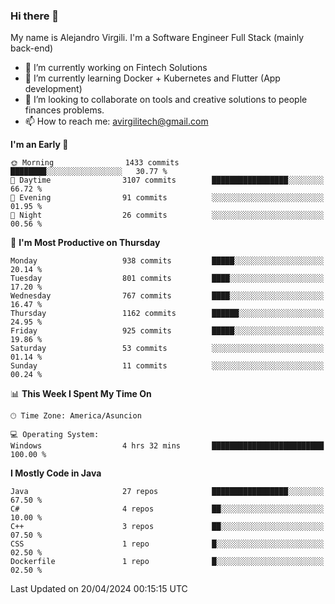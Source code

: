 ### Hi there 👋

My name is Alejandro Virgili. I'm a Software Engineer Full Stack (mainly back-end)


- 🔭 I’m currently working on Fintech Solutions
- 🌱 I’m currently learning Docker + Kubernetes and Flutter (App development)
- 👯 I’m looking to collaborate on tools and creative solutions to people finances problems.
- 📫 How to reach me: avirgilitech@gmail.com
  
<!--START_SECTION:waka-->
**I'm an Early 🐤** 

```text
🌞 Morning                1433 commits        ████████░░░░░░░░░░░░░░░░░   30.77 % 
🌆 Daytime                3107 commits        █████████████████░░░░░░░░   66.72 % 
🌃 Evening                91 commits          ░░░░░░░░░░░░░░░░░░░░░░░░░   01.95 % 
🌙 Night                  26 commits          ░░░░░░░░░░░░░░░░░░░░░░░░░   00.56 % 
```
📅 **I'm Most Productive on Thursday** 

```text
Monday                   938 commits         █████░░░░░░░░░░░░░░░░░░░░   20.14 % 
Tuesday                  801 commits         ████░░░░░░░░░░░░░░░░░░░░░   17.20 % 
Wednesday                767 commits         ████░░░░░░░░░░░░░░░░░░░░░   16.47 % 
Thursday                 1162 commits        ██████░░░░░░░░░░░░░░░░░░░   24.95 % 
Friday                   925 commits         █████░░░░░░░░░░░░░░░░░░░░   19.86 % 
Saturday                 53 commits          ░░░░░░░░░░░░░░░░░░░░░░░░░   01.14 % 
Sunday                   11 commits          ░░░░░░░░░░░░░░░░░░░░░░░░░   00.24 % 
```


📊 **This Week I Spent My Time On** 

```text
🕑︎ Time Zone: America/Asuncion

💻 Operating System: 
Windows                  4 hrs 32 mins       █████████████████████████   100.00 % 
```

**I Mostly Code in Java** 

```text
Java                     27 repos            █████████████████░░░░░░░░   67.50 % 
C#                       4 repos             ██░░░░░░░░░░░░░░░░░░░░░░░   10.00 % 
C++                      3 repos             ██░░░░░░░░░░░░░░░░░░░░░░░   07.50 % 
CSS                      1 repo              █░░░░░░░░░░░░░░░░░░░░░░░░   02.50 % 
Dockerfile               1 repo              █░░░░░░░░░░░░░░░░░░░░░░░░   02.50 % 
```




 Last Updated on 20/04/2024 00:15:15 UTC
<!--END_SECTION:waka-->
